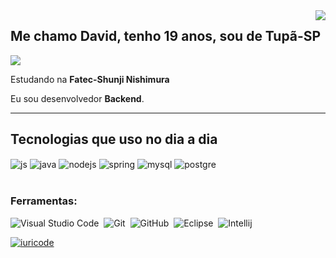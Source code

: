 <img align='right' src="https://github-readme-stats.vercel.app/api?username=DavidMarqss&show_icons=true&theme=dracula">


## Me chamo David, tenho 19 anos, sou de Tupã-SP

<img src="https://img.shields.io/static/v1?label=Overview&message=David_Marques&theme=draculastyle=for-the-badge&logo=GitHub">

<p>

Estudando na **Fatec-Shunji Nishimura**<br/>

Eu sou desenvolvedor **Backend**.


</p>
<hr>

## Tecnologias que uso no dia a dia
<div style="display: inline_block">
  <img align="center" alt="js" src="https://img.shields.io/badge/JavaScript-F7DF1E?style=for-the-badge&logo=javascript&logoColor=black" />
  <img align="center" alt="java" src="https://img.shields.io/badge/Java-ED8B00?style=for-the-badge&logo=openjdk&logoColor=black" />
  <img align="center" alt="nodejs" src="https://img.shields.io/badge/Node.js-43853D?style=for-the-badge&logo=node.js&logoColor=black" />
  <img align="center" alt="spring" src="https://img.shields.io/badge/Spring-6DB33F?style=for-the-badge&logo=spring&logoColor=black" />
  <img align="center" alt="mysql" src="https://img.shields.io/badge/MySQL-00000F?style=for-the-badge&logo=mysql&logoColor=white" />
  <img align="center" alt="postgre" src="https://img.shields.io/badge/PostgreSQL-316192?style=for-the-badge&logo=postgresql&logoColor=black" />
</div><br/>

### Ferramentas:
![Visual Studio Code](https://img.shields.io/badge/Visual_Studio_Code-0078D4?style=for-the-badge&logo=visual%20studio%20code&logoColor=white)&nbsp;
![Git](https://img.shields.io/badge/GIT-E44C30?style=for-the-badge&logo=git&logoColor=white)&nbsp;
![GitHub](https://img.shields.io/badge/GitHub-100000?style=for-the-badge&logo=github&logoColor=white)&nbsp;
![Eclipse](https://img.shields.io/badge/Eclipse-2C2255?style=for-the-badge&logo=eclipse&logoColor=white)&nbsp;
![Intellij](https://img.shields.io/badge/IntelliJ_IDEA-000000.svg?style=for-the-badge&logo=intellij-idea&logoColor=white)&nbsp;


[![iuricode](https://github-readme-stats.vercel.app/api/top-langs/?username=DavidMarqss&hide=html&layout=compact&theme=dracula)](https://github.com/anuraghazra/github-readme-stats)
